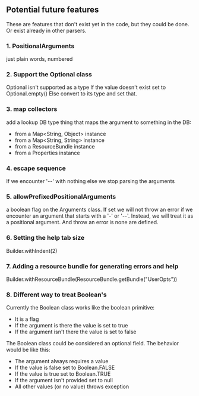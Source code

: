 
## Potential future features

These are features that don't exist yet in the code, but they could be done.
Or exist already in other parsers.

### 1. PositionalArguments

just plain words, numbered

### 2. Support the Optional class

Optional isn't supported as a type
If the value doesn't exist set to Optional.empty()
Else convert to its type and set that.

### 3. map collectors

add a lookup DB type thing that maps the argument to something in the DB:
- from a Map<String, Object> instance
- from a Map<String, String> instance
- from a ResourceBundle instance
- from a Properties instance 

### 4. escape sequence

If we encounter '--' with nothing else we stop parsing the arguments

### 5. allowPrefixedPositionalArguments

a boolean flag on the Arguments class. 
If set we will not throw an error if we encounter an argument that starts with a '-' or '--'.
Instead, we will treat it as a positional argument.
And throw an error is none are defined.

### 6. Setting the help tab size

Builder.withIndent(2)

### 7. Adding a resource bundle for generating errors and help

Builder.withResourceBundle(ResourceBundle.getBundle("UserOpts"))

### 8. Different way to treat Boolean's

Currently the Boolean class works like the boolean primitive:
- It is a flag
- If the argument is there the value is set to true
- If the argument isn't there the value is set to false

The Boolean class could be considered an optional field. The behavior would be like this:
- The argument always requires a value
- If the value is false set to Boolean.FALSE
- If the value is true set to Boolean.TRUE
- If the argument isn't provided set to null
- All other values (or no value) throws exception